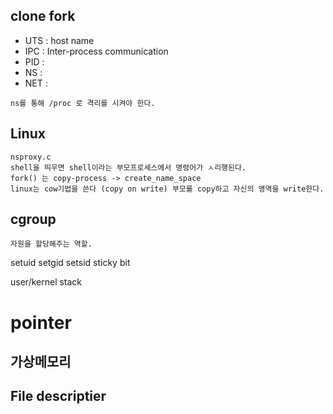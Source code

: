 ## clone fork
- UTS : host name
- IPC : Inter-process communication
- PID : 
- NS : 
- NET : 
```buildoutcfg
ns를 통해 /proc 로 격리를 시켜야 한다.
```
## Linux
    nsproxy.c
    shell을 띄우면 shell이라는 부모프로세스에서 명령어가 ㅅ리행된다.
    fork() 는 copy-process -> create_name_space
    linux는 cow기법을 쓴다 (copy on write) 부모를 copy하고 자신의 영역을 write한다.
    
## cgroup
    자원을 할당해주는 역할.

setuid
setgid
setsid
sticky bit

user/kernel stack
# pointer

## 가상메모리

## File descriptier

